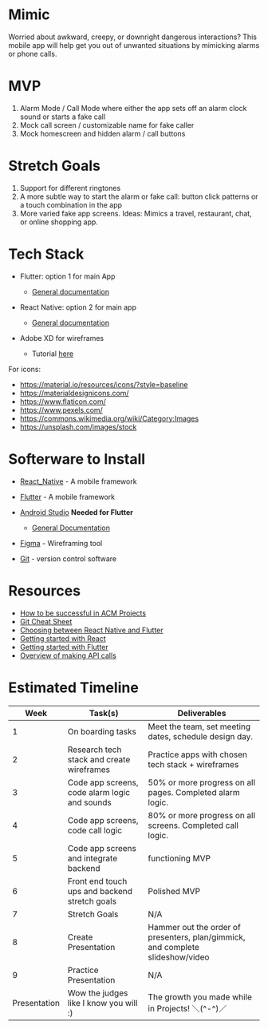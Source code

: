 # Mimic

Worried about awkward, creepy, or downright dangerous interactions? This mobile app will help get you out of unwanted situations by mimicking alarms or phone calls.

# MVP

1. Alarm Mode / Call Mode where either the app sets off an alarm clock sound or starts a fake call
2. Mock call screen / customizable name for fake caller
3. Mock homescreen and hidden alarm / call buttons

# Stretch Goals

1. Support for different ringtones
2. A more subtle way to start the alarm or fake call: button click patterns or a touch combination in the app
3. More varied fake app screens. Ideas: Mimics a travel, restaurant, chat, or online shopping app.

# Tech Stack

- Flutter: option 1 for main App

  - [General documentation](https://flutter.dev/docs)

- React Native: option 2 for main app

  - [General documentation](https://reactnative.dev/docs/getting-started)

- Adobe XD for wireframes
  - Tutorial [here](https://letsxd.com/getting-started)

For icons:

- https://material.io/resources/icons/?style=baseline
- https://materialdesignicons.com/
- https://www.flaticon.com/
- https://www.pexels.com/
- https://commons.wikimedia.org/wiki/Category:Images
- https://unsplash.com/images/stock

# Softerware to Install

- [React_Native](https://reactnative.dev/docs/environment-setup) - A mobile framework

- [Flutter](https://flutter.dev/docs/get-started/install) - A mobile framework

- [Android Studio](https://developer.android.com/studio) **Needed for Flutter**

  - [General Documentation](https://developer.android.com/studio/intro)

- [Figma](https://www.figma.com/) - Wireframing tool

- [Git](https://git-scm.com/downloads) - version control software

# Resources

- [How to be successful in ACM Projects](https://docs.google.com/document/d/18Zi3DrKG5e6g5Bojr8iqxIu6VIGl86YBSFlsnJnlM88/edit?usp=sharing)
- [Git Cheat Sheet](https://education.github.com/git-cheat-sheet-education.pdf)
- [Choosing between React Native and Flutter](https://hackr.io/blog/react-native-vs-flutter)
- [Getting started with React](https://facebook.github.io/react-native/docs/getting-started)
- [Getting started with Flutter](https://flutter.dev/docs/get-started/install)
- [Overview of making API calls](https://snipcart.com/blog/apis-integration-usage-benefits)

# Estimated Timeline

| Week         | Task(s)                                       | Deliverables                                                                   |
| ------------ | --------------------------------------------- | ------------------------------------------------------------------------------ |
| 1            | On boarding tasks                             | Meet the team, set meeting dates, schedule design day.                         |
| 2            | Research tech stack and create wireframes     | Practice apps with chosen tech stack + wireframes                              |
| 3            | Code app screens, code alarm logic and sounds | 50% or more progress on all pages. Completed alarm logic.                      |
| 4            | Code app screens, code call logic             | 80% or more progress on all screens. Completed call logic.                     |
| 5            | Code app screens and integrate backend        | functioning MVP                                                                |
| 6            | Front end touch ups and backend stretch goals | Polished MVP                                                                   |
| 7            | Stretch Goals                                 | N/A                                                                            |
| 8            | Create Presentation                           | Hammer out the order of presenters, plan/gimmick, and complete slideshow/video |
| 9            | Practice Presentation                         | N/A                                                                            |
| Presentation | Wow the judges like I know you will :)        | The growth you made while in Projects! ＼(^-^)／                               |
